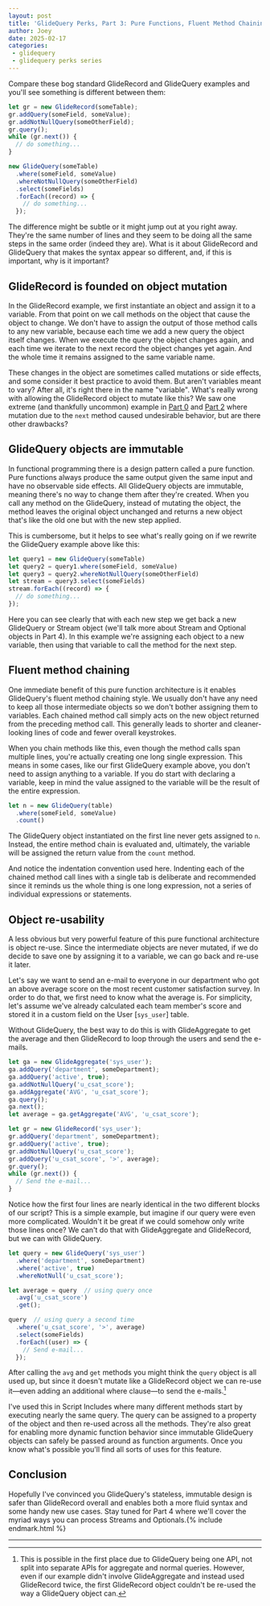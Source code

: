 ```yaml
---
layout: post
title: 'GlideQuery Perks, Part 3: Pure Functions, Fluent Method Chaining, and Object Re-usability'
author: Joey
date: 2025-02-17
categories:
 - glidequery
 - glidequery perks series
---
```


<span class="lead">Compare these bog standard GlideRecord and GlideQuery examples</span> and you'll see something is different between them:

~~~ javascript
let gr = new GlideRecord(someTable);
gr.addQuery(someField, someValue);
gr.addNotNullQuery(someOtherField);
gr.query();
while (gr.next()) {
  // do something...
}
~~~

~~~ javascript
new GlideQuery(someTable)
  .where(someField, someValue)
  .whereNotNullQuery(someOtherField)
  .select(someFields)
  .forEach((record) => {
  	// do something...
  });
~~~

The difference might be subtle or it might jump out at you right away. They're the same number of lines and they seem to be doing all the same steps in the same order (indeed they are). What is it about GlideRecord and GlideQuery that makes the syntax appear so different, and, if this is important, why is it important?

## GlideRecord is founded on object mutation

In the GlideRecord example, we first instantiate an object and assign it to a variable. From that point on we call methods on the object that cause the object to change. We don't have to assign the output of those method calls to any new variable, because each time we add a new query the object itself changes. When we execute the query the object changes again, and each time we iterate to the next record the object changes yet again. And the whole time it remains assigned to the same variable name.

These changes in the object are sometimes called mutations or side effects, and some consider it best practice to avoid them. But aren't variables meant to vary? After all, it's right there in the name "variable". What's really wrong with allowing the GlideRecord object to mutate like this? We saw one extreme (and thankfully uncommon) example in [Part 0](/2023/01/30/glidequery-perks-part-0.html) and [Part 2](/2024/09/07/glidequery-perks-part-2.html) where mutation due to the `next` method caused undesirable behavior, but are there other drawbacks?

## GlideQuery objects are immutable

In functional programming there is a design pattern called a pure function. Pure functions always produce the same output given the same input and have no observable side effects. All GlideQuery objects are immutable, meaning there's no way to change them after they're created. When you call any method on the GlideQuery, instead of mutating the object, the method leaves the original object unchanged and returns a new object that's like the old one but with the new step applied.

This is cumbersome, but it helps to see what's really going on if we rewrite the GlideQuery example above like this:

~~~ javascript
let query1 = new GlideQuery(someTable)
let query2 = query1.where(someField, someValue)
let query3 = query2.whereNotNullQuery(someOtherField)
let stream = query3.select(someFields)
stream.forEach((record) => {
  // do something...
});
~~~

Here you can see clearly that with each new step we get back a new GlideQuery or Stream object (we'll talk more about Stream and Optional objects in Part 4). In this example we're assigning each object to a new variable, then using that variable to call the method for the next step.

## Fluent method chaining

One immediate benefit of this pure function architecture is it enables GlideQuery's fluent method chaining style. We usually don't have any need to keep all those intermediate objects so we don't bother assigning them to variables. Each chained method call simply acts on the new object returned from the preceding method call. This generally leads to shorter and cleaner-looking lines of code and fewer overall keystrokes.

When you chain methods like this, even though the method calls span multiple lines, you're actually creating one long single expression. This means in some cases, like our first GlideQuery example above, you don't need to assign anything to a variable. If you do start with declaring a variable, keep in mind the value assigned to the variable will be the result of the entire expression.

~~~ javascript
let n = new GlideQuery(table)
  .where(someField, someValue)
  .count()
~~~

The GlideQuery object instantiated on the first line never gets assigned to `n`. Instead, the entire method chain is evaluated and, ultimately, the variable will be assigned the return value from the `count` method.

And notice the indentation convention used here. Indenting each of the chained method call lines with a single tab is deliberate and recommended since it reminds us the whole thing is one long expression, not a series of individual expressions or statements.

## Object re-usability

A less obvious but very powerful feature of this pure functional architecture is object re-use. Since the intermediate objects are never mutated, if we do decide to save one by assigning it to a variable, we can go back and re-use it later.

Let's say we want to send an e-mail to everyone in our department who got an above average score on the most recent customer satisfaction survey. In order to do that, we first need to know what the average is. For simplicity, let's assume we've already calculated each team member's score and stored it in a custom field on the User \[`sys_user`] table.

Without GlideQuery, the best way to do this is with GlideAggregate to get the average and then GlideRecord to loop through the users and send the e-mails.

~~~ javascript
let ga = new GlideAggregate('sys_user');
ga.addQuery('department', someDepartment);
ga.addQuery('active', true);
ga.addNotNullQuery('u_csat_score');
ga.addAggregate('AVG', 'u_csat_score');
ga.query();
ga.next();
let average = ga.getAggregate('AVG', 'u_csat_score');

let gr = new GlideRecord('sys_user');
gr.addQuery('department', someDepartment);
gr.addQuery('active', true);
gr.addNotNullQuery('u_csat_score');
gr.addQuery('u_csat_score', '>', average);
gr.query();
while (gr.next()) {
  // Send the e-mail...
}
~~~

Notice how the first four lines are nearly identical in the two different blocks of our script? This is a simple example, but imagine if our query were even more complicated. Wouldn't it be great if we could somehow only write those lines once? We can't do that with GlideAggregate and GlideRecord, but we can with GlideQuery.

~~~ javascript
let query = new GlideQuery('sys_user')
  .where('department', someDepartment)
  .where('active', true)
  .whereNotNull('u_csat_score');

let average = query  // using query once
  .avg('u_csat_score')
  .get();

query  // using query a second time
  .where('u_csat_score', '>', average)
  .select(someFields)
  .forEach((user) => {
  	// Send e-mail...
  });
~~~

After calling the `avg` and `get` methods you might think the `query` object is all used up, but since it doesn't mutate like a GlideRecord object we can re-use it—even adding an additional where clause—to send the e-mails.[^1]

I've used this in Script Includes where many different methods start by executing nearly the same query. The query can be assigned to a property of the object and then re-used across all the methods. They're also great for enabling more dynamic function behavior since immutable GlideQuery objects can safely be passed around as function arguments. Once you know what's possible you'll find all sorts of uses for this feature.

## Conclusion

Hopefully I've convinced you GlideQuery's stateless, immutable design is safer than GlideRecord overall and enables both a more fluid syntax and some handy new use cases. Stay tuned for Part 4 where we'll cover the myriad ways you can process Streams and Optionals.{% include endmark.html %}

<hr class="footnotes">

[^1]: This is possible in the first place due to GlideQuery being one API, not split into separate APIs for aggregate and normal queries. However, even if our example didn't involve GlideAggregate and instead used GlideRecord twice, the first GlideRecord object couldn't be re-used the way a GlideQuery object can.